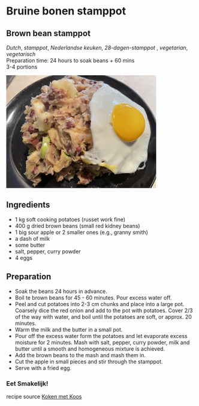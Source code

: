 # Bruine bonen stamppot 
## Brown bean stamppot
_Dutch_, _stamppot_, _Nederlandse keuken_, _28-dagen-stamppot_ , _vegetarian_, _vegetarisch_  
Preparation time: 24 hours to soak beans + 60 mins  
3-4 portions  

<img src="images/dag-23_bruine_bonen_stamppot.jpg" width="400">  

## Ingredients
* 1 kg soft cooking potatoes (russet work fine)
* 400 g dried brown beans (small red kidney beans)
* 1 big sour apple or 2 smaller ones (e.g., granny smith)
* a dash of milk
* some butter
* salt, pepper, curry powder
* 4 eggs

## Preparation
* Soak the beans 24 hours in advance.
* Boil te brown beans for 45 - 60 minutes. Pour excess water off.
* Peel and cut potatoes into 2-3 cm chunks and place into a large pot. Coarsely dice the red onion and add to the pot with potatoes. Cover 2/3 of the way with water, and boil until the potatoes are soft, or approx. 20 minutes.
* Warm the milk and the butter in a small pot.
* Pour off the excess water form the potatoes and let evaporate excess moisture for 2 minutes. Mash with salt, pepper, curry powder, milk and butter until a smooth and homogeneous mixture is achieved.
* Add the brown beans to the mash and mash them in.
* Cut the apple in small pieces and stir through the stamppot. 
* Serve with a fried egg. 

### Eet Smakelijk!
recipe source [Koken met Koos](http://www.kokenmetkoos.nl/stamppotten/bruine-bonen-stamppot/)

[](https://mlopatka.github.io/recipe-book/)
